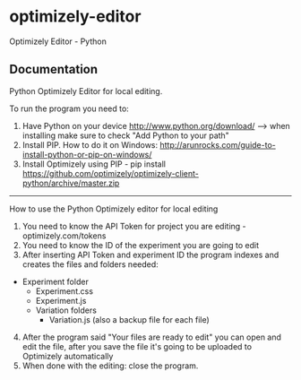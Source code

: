 # optimizely-editor
Optimizely Editor - Python

Documentation
-------------

Python Optimizely Editor for local editing.

To run the program you need to:

1. Have Python on your device http://www.python.org/download/ --> when installing make sure to check "Add Python to your path"
2. Install PIP. How to do it on Windows: http://arunrocks.com/guide-to-install-python-or-pip-on-windows/
3. Install Optimizely using PIP - pip install https://github.com/optimizely/optimizely-client-python/archive/master.zip

-------------------------------
How to use the Python Optimizely editor for local editing

1. You need to know the API Token for project you are editing - optimizely.com/tokens
2. You need to know the ID of the experiment you are going to edit
3. After inserting API Token and experiment ID the program indexes and creates the files and folders needed:
  - Experiment folder
      - Experiment.css
      - Experiment.js
      - Variation folders
          - Variation.js
  (also a backup file for each file)
4. After the program said "Your files are ready to edit" you can open and edit the file, after you save the file it's going to be uploaded to Optimizely automatically
5. When done with the editing: close the program.

